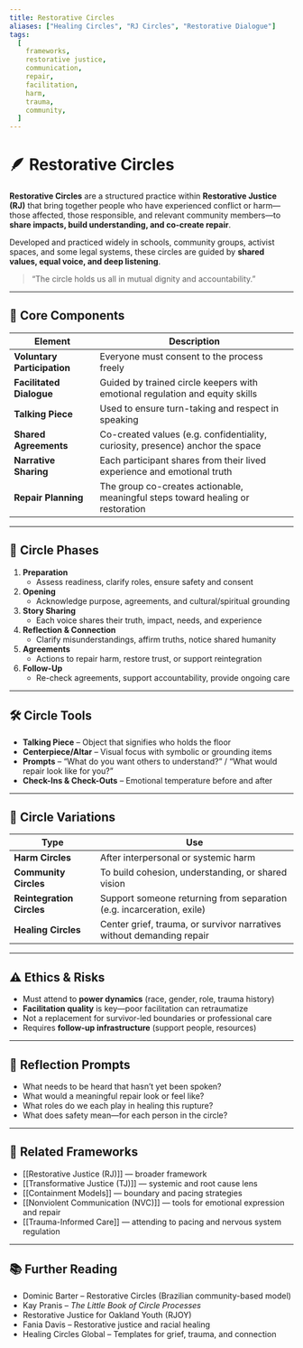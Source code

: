 ```yaml
---
title: Restorative Circles
aliases: ["Healing Circles", "RJ Circles", "Restorative Dialogue"]
tags:
  [
    frameworks,
    restorative justice,
    communication,
    repair,
    facilitation,
    harm,
    trauma,
    community,
  ]
---
```


<!-- @format -->

# 🪶 Restorative Circles

**Restorative Circles** are a structured practice within **Restorative Justice (RJ)** that bring together people who have experienced conflict or harm—those affected, those responsible, and relevant community members—to **share impacts, build understanding, and co-create repair**.

Developed and practiced widely in schools, community groups, activist spaces, and some legal systems, these circles are guided by **shared values, equal voice, and deep listening**.

> “The circle holds us all in mutual dignity and accountability.”

---

## 🧠 Core Components

| Element                     | Description                                                                     |
| --------------------------- | ------------------------------------------------------------------------------- |
| **Voluntary Participation** | Everyone must consent to the process freely                                     |
| **Facilitated Dialogue**    | Guided by trained circle keepers with emotional regulation and equity skills    |
| **Talking Piece**           | Used to ensure turn-taking and respect in speaking                              |
| **Shared Agreements**       | Co-created values (e.g. confidentiality, curiosity, presence) anchor the space  |
| **Narrative Sharing**       | Each participant shares from their lived experience and emotional truth         |
| **Repair Planning**         | The group co-creates actionable, meaningful steps toward healing or restoration |

---

## 🔁 Circle Phases

1. **Preparation**
   - Assess readiness, clarify roles, ensure safety and consent
2. **Opening**
   - Acknowledge purpose, agreements, and cultural/spiritual grounding
3. **Story Sharing**
   - Each voice shares their truth, impact, needs, and experience
4. **Reflection & Connection**
   - Clarify misunderstandings, affirm truths, notice shared humanity
5. **Agreements**
   - Actions to repair harm, restore trust, or support reintegration
6. **Follow-Up**
   - Re-check agreements, support accountability, provide ongoing care

---

## 🛠 Circle Tools

- **Talking Piece** – Object that signifies who holds the floor
- **Centerpiece/Altar** – Visual focus with symbolic or grounding items
- **Prompts** – “What do you want others to understand?” / “What would repair look like for you?”
- **Check-Ins & Check-Outs** – Emotional temperature before and after

---

## 🧩 Circle Variations

| Type                      | Use                                                                   |
| ------------------------- | --------------------------------------------------------------------- |
| **Harm Circles**          | After interpersonal or systemic harm                                  |
| **Community Circles**     | To build cohesion, understanding, or shared vision                    |
| **Reintegration Circles** | Support someone returning from separation (e.g. incarceration, exile) |
| **Healing Circles**       | Center grief, trauma, or survivor narratives without demanding repair |

---

## ⚠️ Ethics & Risks

- Must attend to **power dynamics** (race, gender, role, trauma history)
- **Facilitation quality** is key—poor facilitation can retraumatize
- Not a replacement for survivor-led boundaries or professional care
- Requires **follow-up infrastructure** (support people, resources)

---

## 💬 Reflection Prompts

- What needs to be heard that hasn’t yet been spoken?
- What would a meaningful repair look or feel like?
- What roles do we each play in healing this rupture?
- What does safety mean—for each person in the circle?

---

## 🔗 Related Frameworks

- [[Restorative Justice (RJ)]] — broader framework
- [[Transformative Justice (TJ)]] — systemic and root cause lens
- [[Containment Models]] — boundary and pacing strategies
- [[Nonviolent Communication (NVC)]] — tools for emotional expression and repair
- [[Trauma-Informed Care]] — attending to pacing and nervous system regulation

---

## 📚 Further Reading

- Dominic Barter – Restorative Circles (Brazilian community-based model)
- Kay Pranis – _The Little Book of Circle Processes_
- Restorative Justice for Oakland Youth (RJOY)
- Fania Davis – Restorative justice and racial healing
- Healing Circles Global – Templates for grief, trauma, and connection
